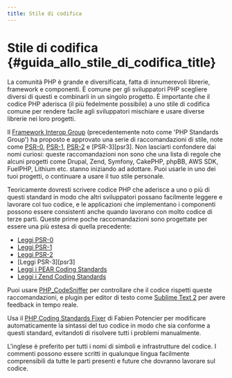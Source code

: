 ```yaml
---
title: Stile di codifica
---
```


# Stile di codifica  {#guida_allo_stile_di_codifica_title}

La comunità PHP è grande e diversificata, fatta di innumerevoli librerie, framework e componenti. È comune per gli
sviluppatori PHP scegliere diversi di questi e combinarli in un singolo progetto. È importante che il codice PHP aderisca
(il più fedelmente possibile) a uno stile di codifica comune per rendere facile agli sviluppatori mischiare e usare diverse
librerie nei loro progetti.

Il [Framework Interop Group][fig] (precedentemente noto come 'PHP Standards Group') ha proposto e approvato una serie di
raccomandazioni di stile, note come [PSR-0][psr0], [PSR-1][psr1], [PSR-2][psr2] e [PSR-3][psr3]. Non lasciarti confondere
dai nomi curiosi: queste raccomandazioni non sono che una lista di regole che alcuni progetti come Drupal, Zend, Symfony,
CakePHP, phpBB, AWS SDK, FuelPHP, Lithium etc. stanno iniziando ad adottare. Puoi usarle in uno dei tuoi progetti, o
continuare a usare il tuo stile personale.

Teoricamente dovresti scrivere codice PHP che aderisce a uno o più di questi standard in modo che altri sviluppatori
possano facilmente leggere e lavorare col tuo codice, e le applicazioni che implementano i componenti possono essere
consistenti anche quando lavorano con molto codice di terze parti. Queste prime poche raccomandazioni sono progettate per
essere una più estesa di quella precedente:

* [Leggi PSR-0][psr0]
* [Leggi PSR-1][psr1]
* [Leggi PSR-2][psr2]
* [Leggi PSR-3][psr3]
* [Leggi i PEAR Coding Standards][pear-cs]
* [Leggi i Zend Coding Standards][zend-cs]

Puoi usare [PHP_CodeSniffer][phpcs] per controllare che il codice rispetti queste raccomandazioni, e plugin per editor di
testo come [Sublime Text 2][st-cs] per avere feedback in tempo reale.

Usa il [PHP Coding Standards Fixer][phpcsfixer] di Fabien Potencier per modificare automaticamente la sintassi del tuo
codice in modo che sia conforme a questi standard, evitandoti di risolvere tutti i problemi manualmente.

L'inglese è preferito per tutti i nomi di simboli e infrastrutture del codice. I commenti possono essere scritti in
qualunque lingua facilmente comprensibili da tutte le parti presenti e future che dovranno lavorare sul codice.

[fig]: http://www.php-fig.org/
[psr0]: https://github.com/php-fig/fig-standards/blob/master/accepted/PSR-0.md
[psr1]: https://github.com/php-fig/fig-standards/blob/master/accepted/PSR-1-basic-coding-standard.md
[psr2]: https://github.com/php-fig/fig-standards/blob/master/accepted/PSR-2-coding-style-guide.md
[pear-cs]: http://pear.php.net/manual/en/standards.php
[zend-cs]: http://framework.zend.com/wiki/display/ZFDEV2/Coding+Standards
[phpcs]: http://pear.php.net/package/PHP_CodeSniffer/
[st-cs]: https://github.com/benmatselby/sublime-phpcs
[phpcsfixer]: http://cs.sensiolabs.org/
